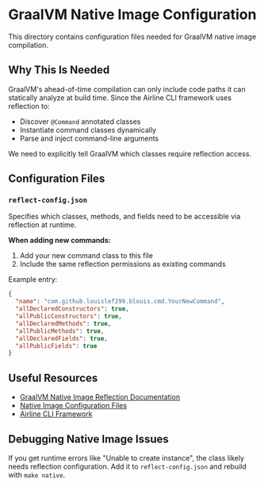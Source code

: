 # GraalVM Native Image Configuration

This directory contains configuration files needed for GraalVM native image
compilation.

## Why This Is Needed

GraalVM's ahead-of-time compilation can only include code paths it can
statically analyze at build time. Since the Airline CLI framework uses
reflection to:

- Discover `@Command` annotated classes
- Instantiate command classes dynamically
- Parse and inject command-line arguments

We need to explicitly tell GraalVM which classes require reflection access.

## Configuration Files

### `reflect-config.json`

Specifies which classes, methods, and fields need to be accessible via
reflection at runtime.

**When adding new commands:**

1. Add your new command class to this file
2. Include the same reflection permissions as existing commands

Example entry:

```json
{
  "name": "com.github.louislef299.blouis.cmd.YourNewCommand",
  "allDeclaredConstructors": true,
  "allPublicConstructors": true,
  "allDeclaredMethods": true,
  "allPublicMethods": true,
  "allDeclaredFields": true,
  "allPublicFields": true
}
```

## Useful Resources

- [GraalVM Native Image Reflection Documentation](https://www.graalvm.org/latest/reference-manual/native-image/dynamic-features/Reflection/)
- [Native Image Configuration Files](https://www.graalvm.org/latest/reference-manual/native-image/overview/BuildConfiguration/)
- [Airline CLI Framework](https://github.com/rvesse/airline)

## Debugging Native Image Issues

If you get runtime errors like "Unable to create instance", the class likely
needs reflection configuration. Add it to `reflect-config.json` and rebuild with
`make native`.
